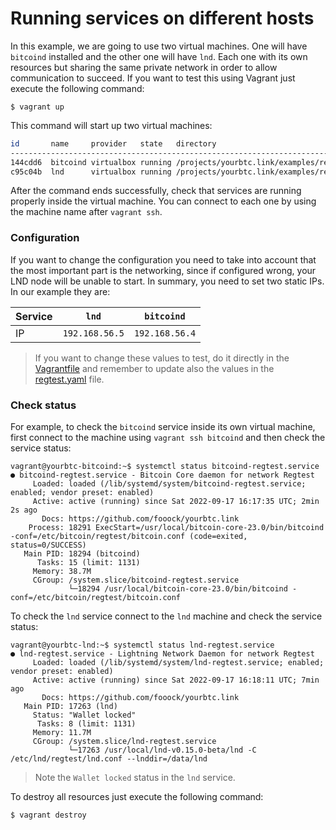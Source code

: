 # Running services on different hosts

In this example, we are going to use two virtual machines. One will have `bitcoind` installed
and the other one will have `lnd`. Each one with its own resources but sharing the same private
network in order to allow communication to succeed. If you want to test this using Vagrant just execute 
the following command:

```shell
$ vagrant up
```

This command will start up two virtual machines:

```bash
id       name     provider   state   directory
-------------------------------------------------------------------------------------------
144cdd6  bitcoind virtualbox running /projects/yourbtc.link/examples/remote
c95c04b  lnd      virtualbox running /projects/yourbtc.link/examples/remote
```

After the command ends successfully, check that services are running properly inside the
virtual machine. You can connect to each one by using the machine name after `vagrant ssh`.

### Configuration

If you want to change the configuration you need to take into account that the most important
part is the networking, since if configured wrong, your LND node will be unable to start. In 
summary, you need to set two static IPs. In our example they are:

| Service 	 | `lnd`          	 | `bitcoind`     	 |
|-----------|------------------|------------------|
| IP   	    | `192.168.56.5` 	 | `192.168.56.4` 	 |

>If you want to change these values to test, do it directly in the [Vagrantfile](Vagrantfile) and remember
> to update also the values in the [regtest.yaml](regtest.yaml) file.

### Check status

For example, to check the `bitcoind` service inside its own virtual machine, first connect to the
machine using `vagrant ssh bitcoind` and then check the service status:

```
vagrant@yourbtc-bitcoind:~$ systemctl status bitcoind-regtest.service
● bitcoind-regtest.service - Bitcoin Core daemon for network Regtest
     Loaded: loaded (/lib/systemd/system/bitcoind-regtest.service; enabled; vendor preset: enabled)
     Active: active (running) since Sat 2022-09-17 16:17:35 UTC; 2min 2s ago
       Docs: https://github.com/fooock/yourbtc.link
    Process: 18291 ExecStart=/usr/local/bitcoin-core-23.0/bin/bitcoind -conf=/etc/bitcoin/regtest/bitcoin.conf (code=exited, status=0/SUCCESS)
   Main PID: 18294 (bitcoind)
      Tasks: 15 (limit: 1131)
     Memory: 38.7M
     CGroup: /system.slice/bitcoind-regtest.service
             └─18294 /usr/local/bitcoin-core-23.0/bin/bitcoind -conf=/etc/bitcoin/regtest/bitcoin.conf
```

To check the `lnd` service connect to the `lnd` machine and check the service status:

```
vagrant@yourbtc-lnd:~$ systemctl status lnd-regtest.service
● lnd-regtest.service - Lightning Network Daemon for network Regtest
     Loaded: loaded (/lib/systemd/system/lnd-regtest.service; enabled; vendor preset: enabled)
     Active: active (running) since Sat 2022-09-17 16:18:11 UTC; 7min ago
       Docs: https://github.com/fooock/yourbtc.link
   Main PID: 17263 (lnd)
     Status: "Wallet locked"
      Tasks: 8 (limit: 1131)
     Memory: 11.7M
     CGroup: /system.slice/lnd-regtest.service
             └─17263 /usr/local/lnd-v0.15.0-beta/lnd -C /etc/lnd/regtest/lnd.conf --lnddir=/data/lnd
```

>Note the `Wallet locked` status in the `lnd` service.

To destroy all resources just execute the following command:

```bash
$ vagrant destroy
```
